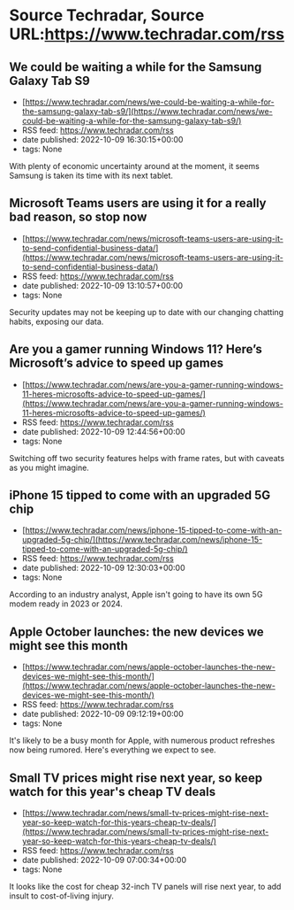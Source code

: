 # Source Techradar, Source URL:https://www.techradar.com/rss

## We could be waiting a while for the Samsung Galaxy Tab S9
 - [https://www.techradar.com/news/we-could-be-waiting-a-while-for-the-samsung-galaxy-tab-s9/](https://www.techradar.com/news/we-could-be-waiting-a-while-for-the-samsung-galaxy-tab-s9/)
 - RSS feed: https://www.techradar.com/rss
 - date published: 2022-10-09 16:30:15+00:00
 - tags: None

With plenty of economic uncertainty around at the moment, it seems Samsung is taken its time with its next tablet.

## Microsoft Teams users are using it for a really bad reason, so stop now
 - [https://www.techradar.com/news/microsoft-teams-users-are-using-it-to-send-confidential-business-data/](https://www.techradar.com/news/microsoft-teams-users-are-using-it-to-send-confidential-business-data/)
 - RSS feed: https://www.techradar.com/rss
 - date published: 2022-10-09 13:10:57+00:00
 - tags: None

Security updates may not be keeping up to date with our changing chatting habits, exposing our data.

## Are you a gamer running Windows 11? Here’s Microsoft’s advice to speed up games
 - [https://www.techradar.com/news/are-you-a-gamer-running-windows-11-heres-microsofts-advice-to-speed-up-games/](https://www.techradar.com/news/are-you-a-gamer-running-windows-11-heres-microsofts-advice-to-speed-up-games/)
 - RSS feed: https://www.techradar.com/rss
 - date published: 2022-10-09 12:44:56+00:00
 - tags: None

Switching off two security features helps with frame rates, but with caveats as you might imagine.

## iPhone 15 tipped to come with an upgraded 5G chip
 - [https://www.techradar.com/news/iphone-15-tipped-to-come-with-an-upgraded-5g-chip/](https://www.techradar.com/news/iphone-15-tipped-to-come-with-an-upgraded-5g-chip/)
 - RSS feed: https://www.techradar.com/rss
 - date published: 2022-10-09 12:30:03+00:00
 - tags: None

According to an industry analyst, Apple isn't going to have its own 5G modem ready in 2023 or 2024.

## Apple October launches: the new devices we might see this month
 - [https://www.techradar.com/news/apple-october-launches-the-new-devices-we-might-see-this-month/](https://www.techradar.com/news/apple-october-launches-the-new-devices-we-might-see-this-month/)
 - RSS feed: https://www.techradar.com/rss
 - date published: 2022-10-09 09:12:19+00:00
 - tags: None

It's likely to be a busy month for Apple, with numerous product refreshes now being rumored. Here's everything we expect to see.

## Small TV prices might rise next year, so keep watch for this year's cheap TV deals
 - [https://www.techradar.com/news/small-tv-prices-might-rise-next-year-so-keep-watch-for-this-years-cheap-tv-deals/](https://www.techradar.com/news/small-tv-prices-might-rise-next-year-so-keep-watch-for-this-years-cheap-tv-deals/)
 - RSS feed: https://www.techradar.com/rss
 - date published: 2022-10-09 07:00:34+00:00
 - tags: None

It looks like the cost for cheap 32-inch TV panels will rise next year, to add insult to cost-of-living injury.
